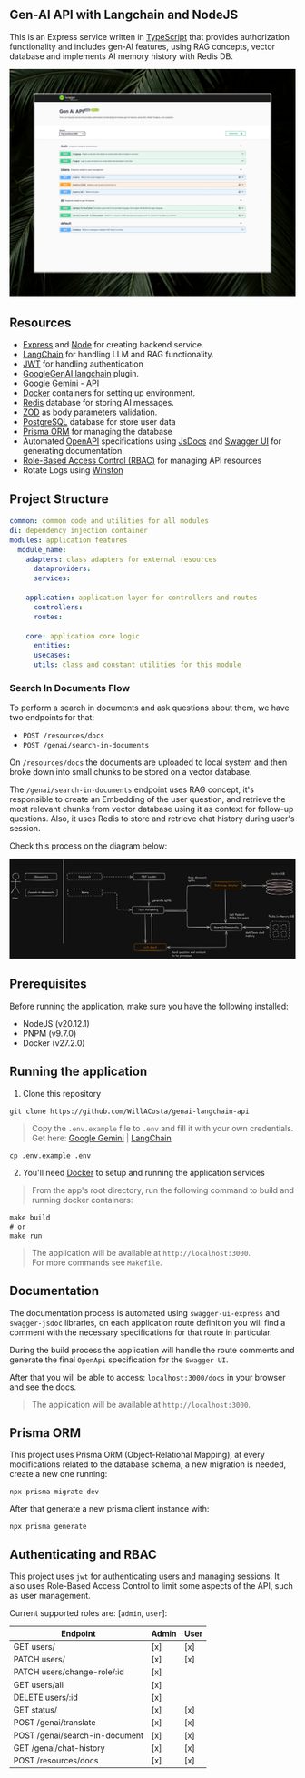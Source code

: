 ## Gen-AI API with Langchain and NodeJS

This is an Express service written in [TypeScript](https://www.typescriptlang.org/) that provides authorization functionality and includes gen-AI features, using RAG concepts, vector database and implements AI memory history with Redis DB.

![Swagger UI screenshot](docs/docs-screenshot.jpeg 'Swagger UI screenshot')

## Resources

- [Express](https://expressjs.com/) and [Node](https://nodejs.org/en/) for creating backend service.
- [LangChain](https://js.langchain.com/docs/introduction/) for handling LLM and RAG functionality.
- [JWT](https://jwt.io/) for handling authentication
- [GoogleGenAI langchain](https://v02.api.js.langchain.com/modules/_langchain_google_genai.html) plugin.
- [Google Gemini - API](https://ai.google.dev/)
- [Docker](https://docs.docker.com/) containers for setting up environment.
- [Redis](https://redis.io/) database for storing AI messages.
- [ZOD](https://zod.dev/) as body parameters validation.
- [PostgreSQL](https://www.postgresql.org/) database for store user data
- [Prisma ORM](https://www.prisma.io/) for managing the database
- Automated [OpenAPI](https://www.openapis.org/what-is-openapi) specifications using [JsDocs](https://jsdoc.app/) and [Swagger UI](https://swagger.io/tools/swagger-ui/) for generating documentation.
- [Role-Based Access Control (RBAC)](https://www.redhat.com/en/topics/security/what-is-role-based-access-control) for managing API resources
- Rotate Logs using [Winston](https://github.com/winstonjs/winston)

## Project Structure

```yaml
common: common code and utilities for all modules
di: dependency injection container
modules: application features
  module_name:
    adapters: class adapters for external resources
      dataproviders:
      services:

    application: application layer for controllers and routes
      controllers:
      routes:

    core: application core logic
      entities:
      usecases:
      utils: class and constant utilities for this module
```

### Search In Documents Flow

To perform a search in documents and ask questions about them, we have two endpoints for that:

- `POST /resources/docs`
- `POST /genai/search-in-documents`

On `/resources/docs` the documents are uploaded to local system and then broke down into small chunks to be stored on a vector database.

The `/genai/search-in-documents` endpoint uses RAG concept, it's responsible to create an Embedding of the user question, and retrieve the most relevant chunks from vector database using it as context for follow-up questions. Also, it uses Redis to store and retrieve chat history during user's session.

Check this process on the diagram below:

![GenAI Search in Document Flow](docs/genai-flow.png 'GenAI Search in Document Flow')

## Prerequisites

Before running the application, make sure you have the following installed:

- NodeJS (v20.12.1)
- PNPM (v9.7.0)
- Docker (v27.2.0)

## Running the application

1. Clone this repository

```shell
git clone https://github.com/WillACosta/genai-langchain-api
```

> Copy the `.env.example` file to `.env` and fill it with your own credentials. Get here:
> [Google Gemini](https://ai.google.dev/) | [LangChain](https://js.langchain.com/docs/introduction/)

```shell
cp .env.example .env
```

2. You'll need [Docker](https://docs.docker.com/) to setup and running the application services

> From the app's root directory, run the following command to build and running docker containers:

```shell
make build
# or
make run
```

> The application will be available at `http://localhost:3000`.<br>For more commands see `Makefile`.

## Documentation

The documentation process is automated using `swagger-ui-express` and `swagger-jsdoc` libraries, on each application route definition you will find a comment with the necessary specifications for that route in particular.

During the build process the application will handle the route comments and generate the final `OpenApi` specification for the `Swagger UI`.

After that you will be able to access: `localhost:3000/docs` in your browser and see the docs.

> The application will be available at `http://localhost:3000`.

## Prisma ORM

This project uses Prisma ORM (Object-Relational Mapping), at every modifications related to the database schema,
a new migration is needed, create a new one running:

```shell
npx prisma migrate dev
```

After that generate a new prisma client instance with:

```shell
npx prisma generate
```

## Authenticating and RBAC

This project uses `jwt` for authenticating users and managing sessions. It also uses Role-Based Access Control to limit some aspects of the API, such as user management.

Current supported roles are: [`admin`, `user`]:

| Endpoint                       | Admin | User |
| ------------------------------ | ----- | ---- |
| GET users/                     | [x]   | [x]  |
| PATCH users/                   | [x]   | [x]  |
| PATCH users/change-role/:id    | [x]   |      |
| GET users/all                  | [x]   |      |
| DELETE users/:id               | [x]   |      |
| GET status/                    | [x]   | [x]  |
| POST /genai/translate          | [x]   | [x]  |
| POST /genai/search-in-document | [x]   | [x]  |
| GET /genai/chat-history        | [x]   | [x]  |
| POST /resources/docs           | [x]   | [x]  |
